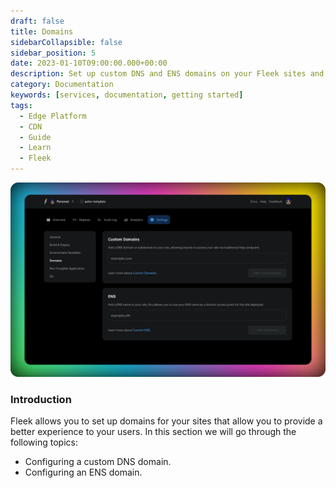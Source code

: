 ```yaml
---
draft: false
title: Domains
sidebarCollapsible: false
sidebar_position: 5
date: 2023-01-10T09:00:00.000+00:00
description: Set up custom DNS and ENS domains on your Fleek sites and provide both regular and decentralized access points to your projects.
category: Documentation
keywords: [services, documentation, getting started]
tags:
  - Edge Platform
  - CDN
  - Guide
  - Learn
  - Fleek
---
```


![](../images/domains-ui.png)

### Introduction

Fleek allows you to set up domains for your sites that allow you to provide a better experience to your users. In this section we will go through the following topics:

- Configuring a custom DNS domain.
- Configuring an ENS domain.
